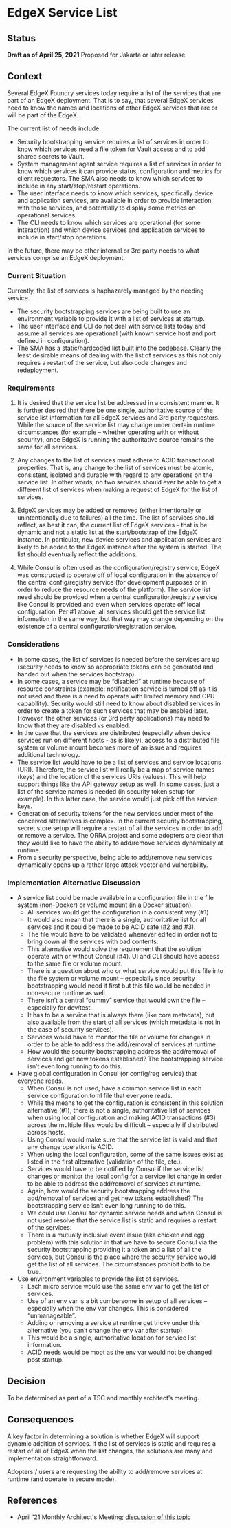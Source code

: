 # EdgeX Service List

## Status
**Draft as of April 25, 2021**
Proposed for Jakarta or later release.

## Context

Several EdgeX Foundry services today require a list of the services that are part of an EdgeX deployment.  That is to say, that several EdgeX services need to know the names and locations of other EdgeX services that are or will be part of the EdgeX.

The current list of needs include:

- Security bootstrapping service requires a list of services in order to know which services need a file token for Vault access and to add shared secrets to Vault.
- System management agent service requires a list of services in order to know which services it can provide status, configuration and metrics for client requestors.  The SMA also needs to know which services to include in any start/stop/restart operations.
- The user interface needs to know which services, specifically device and application services, are available in order to provide interaction with those services, and potentially to display some metrics on operational services.
- The CLI needs to know which services are operational (for some interaction) and which device services and application services to include in start/stop operations.

In the future, there may be other internal or 3rd party needs to what services comprise an EdgeX deployment.

### Current Situation

Currently, the list of services is haphazardly managed by the needing service.

- The security bootstrapping services are being built to use an environment variable to provide it with a list of services at startup.
- The user interface and CLI do not deal with service lists today and assume all services are operational (with known service host and port defined in configuration).
- The SMA has a static/hardcoded list built into the codebase.  Clearly the least desirable means of dealing with the list of services as this not only requires a restart of the service, but also code changes and redeployment.

### Requirements

1. It is desired that the service list be addressed in a consistent manner.  It is further desired that there be one single, authoritative source of the service list information for all EdgeX services and 3rd party requestors.  While the source of the service list may change under certain runtime circumstances (for example – whether operating with or without security), once EdgeX is running the authoritative source remains the same for all services.

2. Any changes to the list of services must adhere to ACID transactional properties.  That is, any change to the list of services must be atomic, consistent, isolated and durable with regard to any operations on the service list.  In other words, no two services should ever be able to get a different list of services when making a request of EdgeX for the list of services.

3. EdgeX services may be added or removed (either intentionally or unintentionally due to failures) all the time.  The list of services should reflect, as best it can, the current list of EdgeX services – that is be dynamic and not a static list at the start/bootstrap of the EdgeX instance.  In particular, new device services and application services are likely to be added to the EdgeX instance after the system is started.  The list should eventually reflect the additions.

4. While Consul is often used as the configuration/registry service, EdgeX was constructed to operate off of local configuration in the absence of the central config/registry service (for development purposes or in order to reduce the resource needs of the platform).  The service list need should be provided when a central configuration/registry service like Consul is provided and even when services operate off local configuration.  Per #1 above, all services should get the service list information in the same way, but that way may change depending on the existence of a central configuration/registration service.

### Considerations

- In some cases, the list of services is needed before the services are up (security needs to know so appropriate tokens can be generated and handed out when the services bootstrap).
- In some cases, a service may be “disabled” at runtime because of resource constraints (example: notification service is turned off as it is not used and there is a need to operate with limited memory and CPU capability).  Security would still need to know about disabled services in order to create a token for such services that may be enabled later.  However, the other services (or 3rd party applications) may need to know that they are disabled vs enabled.
- In the case that the services are distributed (especially when device services run on different hosts - as is likely), access to a distributed file system or volume mount becomes more of an issue and requires additional technology.
- The service list would have to be a list of services and service locations (URI).  Therefore, the service list will really be a map of service names (keys) and the location of the services URIs (values).  This will help support things like the API gateway setup as well.  In some cases, just a list of the service names is needed (in security token setup for example).  In this latter case, the service would just pick off the service keys.
- Generation of security tokens for the new services under most of the conceived alternatives is complex.  In the current security bootstrapping, secret store setup will require a restart of all the services in order to add or remove a service.  The ORRA project and some adopters are clear that they would like to have the ability to add/remove services dynamically at runtime.
- From a security perspective, being able to add/remove new services dynamically opens up a rather large attack vector and vulnerability.

### Implementation Alternative Discussion

- A service list could be made available in a configuration file in the file system (non-Docker) or volume mount (in a Docker situation).
  - All services would get the configuration in a consistent way (#1)
  - It would also mean that there is a single, authoritative list for all services and it could be made to be ACID safe (#2 and #3).
  - The file would have to be validated whenever edited in order not to bring down all the services with bad contents.
  - This alternative would solve the requirement that the solution operate with or without Consul (#4).  UI and CLI should have access to the same file or volume mount.
  - There is a question about who or what service would put this file into the file system or volume mount – especially since security bootstrapping would need it first but this file would be needed in non-secure runtime as well.
  - There isn’t a central “dummy” service that would own the file – especially for dev/test.
  - It has to be a service that is always there (like core metadata), but also available from the start of all services (which metadata is not in the case of security services).
  - Services would have to monitor the file or volume for changes in order to be able to address the add/removal of services at runtime.
  - How would the security bootstrapping address the add/removal of services and get new tokens established?  The bootstrapping service isn’t even long running to do this.
- Have global configuration in Consul (or config/reg service) that everyone reads.
  - When Consul is not used, have a common service list in each service configuration.toml file that everyone reads.
  - While the means to get the configuration is consistent in this solution alternative (#1), there is not a single, authoritative list of services when using local configuration and making ACID transactions (#3) across the multiple files would be difficult – especially if distributed across hosts.
  - Using Consul would make sure that the service list is valid and that any change operation is ACID.
  - When using the local configuration, some of the same issues exist as listed in the first alternative (validation of the file, etc.).
  - Services would have to be notified by Consul if the service list changes or monitor the local config for a service list change in order to be able to address the add/removal of services at runtime.
  - Again, how would the security bootstrapping address the add/removal of services and get new tokens established?  The bootstrapping service isn’t even long running to do this.
  - We could use Consul for dynamic service needs and when Consul is not used resolve that the service list is static and requires a restart of the services.
  - There is a mutually inclusive event issue (aka chicken and egg problem) with this solution in that we have to secure Consul via the security bootstrapping providing it a token and a list of all the services, but Consul is the place where the security service would get the list of all services.  The circumstances prohibit both to be true.
- Use environment variables to provide the list of services.
  - Each micro service would use the same env var to get the list of services.
  - Use of an env var is a bit cumbersome in setup of all services – especially when the env var changes.  This is considered “unmanageable”.
  - Adding or removing a service at runtime get tricky under this alternative (you can’t change the env var after startup)
  - This would be a single, authoritative location for service list information.
  - ACID needs would be moot as the env var would not be changed post startup.

## Decision

To be determined as part of a TSC and monthly architect’s meeting.

## Consequences

A key factor in determining a solution is whether EdgeX will support dynamic addition of services.  If the list of services is static and requires a restart of all of EdgeX when the list changes, the solutions are many and implementation straightforward.

Adopters / users are requesting the ability to add/remove services at runtime (and operate in secure mode).

## References

- April '21 Monthly Architect's Meeting; [discussion of this topic](https://zoom.us/rec/share/8xTGpHTNzCJ0zuBUnHacJq8DmdfMEVzelTBW9eFSvjP3SvcV92BOnaz199kYWUxq.hAAFdvuUi7awZypD?startTime=1618851231000)
